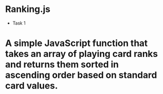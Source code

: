 # Ranking.js 
- Task 1
# A simple JavaScript function that takes an array of playing card ranks and returns them sorted in ascending order based on standard card values.



